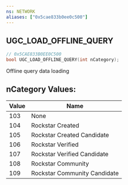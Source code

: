 ```yaml
---
ns: NETWORK
aliases: ["0x5cae833b0ee0c500"]
---
```

## UGC_LOAD_OFFLINE_QUERY

```c
// 0x5CAE833B0EE0C500
bool UGC_LOAD_OFFLINE_QUERY(int nCategory);
```

Offline query data loading 

## nCategory Values:
| Value | Name |
| --- | --- |
| 103 | None |
| 104 | Rockstar Created |
| 105 | Rockstar Created Candidate |
| 106 | Rockstar Verified |
| 107 | Rockstar Verified Candidate |
| 108 | Rockstar Community |
| 109 | Rockstar Community Candidate |

